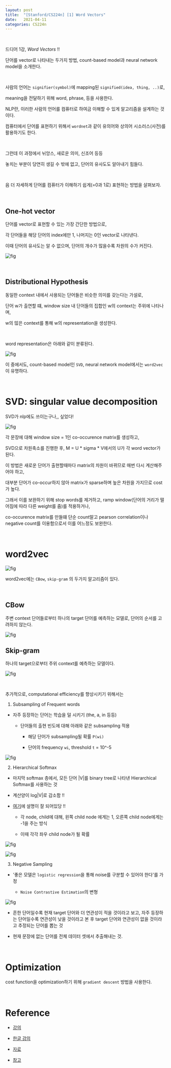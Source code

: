 ```yaml
---
layout: post
title:  "[Stanford/CS224n] [1] Word Vectors"
date:   2021-04-11
categories: CS224n 
---
```


<br>

드디어 1강, *Word Vectors* !!

단어를 vector로 나타내는 두가지 방법, count-based model과 neural network model을 소개한다.



<br>

사람의 언어는 `signifier(symbol)`에 mapping된 `signified(idea, thing, ..)`로,

meaning을 전달하기 위해 word, phrase, 등을 사용한다.


NLP란, 이러한 사람의 언어를 컴퓨터로 하여금 이해할 수 있게 알고리즘을 설계하는 것이다.

컴퓨터에서 단어를 표현하기 위해서 `wordnet`과 같이 유의어와 상의어 시소러스(사전)를 활용하기도 한다.

<br>

그런데 이 과정에서 뉘앙스, 새로운 의미, 신조어 등등

놓치는 부분이 당연히 생길 수 밖에 없고, 단어의 유사도도 알아내기 힘들다.


<br>

음 더 자세하게 단어를 컴퓨터가 이해하기 쉽게(=0과 1로) 표현하는 방법을 살펴보자.


<br>

## One-hot vector

단어를 vector로 표현할 수 있는 가장 간단한 방법으로,

각 단어들을 해당 단어의 index에만 1, 나머지는 0인 vector로 나타낸다.

이때 단어의 유사도는 알 수 없으며, 단어의 개수가 많을수록 차원의 수가 커진다.


![fig](https://i.imgur.com/mtimFxh.png)



<br>


## Distributional Hypothesis

동일한 context 내에서 사용되는 단어들은 비슷한 의미를 갖는다는 가설로,

단어 w가 출연할 떄, window size 내 단어들의 집합인 w의 context는 주위에 나타나며,

w의 많은 context를 통해 w의 representation을 생성한다.



<br>

word representation은 아래와 같이 분류된다.

![fig](https://blog.kakaocdn.net/dn/cXS4ru/btqKwrAqtZe/4p5DE6jdPdX75S5nQ25vO0/img.jpg)


이 중에서도, count-based model인 `SVD`, neural network model에서는 `word2vec`이 유명하다.


<br>

# SVD: singular value decomposition


SVD가 nlp에도 쓰이는구나,, 싶었다!

![fig](https://lena-voita.github.io/resources/lectures/word_emb/preneural/idea-min.png)


각 문장에 대해 window size = 1인 co-occurence matrix를 생성하고,

SVD으로 차원축소를 진행한 후, M = U * sigma * V에서의 U가 각 word vector가 된다.


이 방법은 새로운 단어가 출현할때마다 matrix의 차원이 바뀌므로 매번 다시 계산해주어야 하고,

대부분 단어가 co-occur하지 않아 matrix가 sparse하며 높은 차원을 가지므로 cost가 높다.


그래서 이를 보완하기 위해 stop words를 제거하고, ramp window(단어의 거리가 떨어짐에 따라 다른 weight를 줌)를 적용하거나,

co-occurence matrix를 만들떄 단순 count말고 pearson correlation이나 negative count를 이용함으로서 이를 어느정도 보완한다.


<br>

# word2vec

![fig](https://devopedia.org/images/article/221/4080.1570464995.png)

word2vec에는 `CBow`, `skip-gram` 의 두가지 알고리즘이 있다.



<br>

## CBow

주변 context 단어들로부터 하나의 target 단어를 예측하는 모델로, 단어의 순서를 고려하지 않는다.

![fig](https://www.researchgate.net/profile/Daniel-Braun-6/publication/326588219/figure/fig1/AS:652185784295425@1532504616288/Continuous-Bag-of-words-CBOW-CB-and-Skip-gram-SG-training-model-illustrations.png)


## Skip-gram

하나의 target으로부터 주위 context를 예측하는 모델이다.


![fig](https://miro.medium.com/max/2231/0*yxs3JKs5bKc4c_i8.png)

<br>

추가적으로, computational efficiency를 향상시키기 위해서는

1. Subsampling of Frequent words

- 자주 등장하는 단어는 학습을 덜 시키기 (the, a, in 등등)

    - 단어들의 출현 빈도에 대해 아래와 같은 subsampling 적용

        - 해당 단어가 subsampling될 확률 `P(wi)`

        - 단어의 frequency `wi`, threshold  `t` = 10^-5

![fig](https://i.stack.imgur.com/Eq2u8.png)


2. Hierarchical Softmax

- 마지막 softmax 층에서, 모든 단어 |V|를 binary tree로 나타낸 Hierarchical Softmax를 사용하는 것

- 계산양이 log|V|로 감소함 !!

- [여기](https://seunghan96.github.io/ne/03.Hierarchical_Softmax/)에 설명이 잘 되어있당 !!

    - 각 node, child에 대해, 왼쪽 child node 에게는 1, 오른쪽 child node에게는 -1을 주는 방식

    - 이때 각각 좌우 child node가 될 확률

![fig](https://webcms3.cse.unsw.edu.au/static/uploads/pic/z5125251/7462c15cf5c288fd116650be2c2a93796daf10c59eeb6d7570b1d12d3cb6c2e0/2019-11-223.56.07.png)

![fig](https://paperswithcode.com/media/methods/main-qimg-4ca2bfbef8d1a278c65efc1be5a3965d_mCzj4rb.png)

3. Negative Sampling

- '좋은 모델은 `logistic regression`을 통해 noise를 구분할 수 있어야 한다'를 가정

    - `Noise Contrastive Estimation`의 변형

![fig](https://image.slidesharecdn.com/wordrepresentationsinvectorspace-150420222859-conversion-gate02/95/word-representations-in-vector-space-18-638.jpg?cb=1429586991)

- 흔한 단어일수록 현재 target 단어와 더 연관성이 적을 것이라고 보고, 자주 등장하는 단어일수록 연관성이 낮을 것이라고 본 후 target 단어와 연관성이 없을 것이라고 추정되는 단어를 뽑는 것

- 현재 문장에 없는 단어를 전체 데이터 셋에서 추출해내는 것.


<br>

# Optimization

cost function을 optimization하기 위해 `gradient descent` 방법을 사용한다.

<br>

# Reference

- [강의](https://www.youtube.com/watch?v=8rXD5-xhemo&list=PLoROMvodv4rOhcuXMZkNm7j3fVwBBY42z)

- [한글 강의](https://www.youtube.com/watch?v=9woiID8QzbE&list=PLetSlH8YjIfVdobI2IkAQnNTb1Bt5Ji9U)

- [자료 ](https://web.stanford.edu/class/archive/cs/cs224n/cs224n.1194/)


- [참고](http://solarisailab.com/archives/959)
<br>
